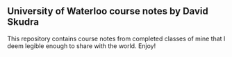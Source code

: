 <h2> University of Waterloo course notes by David Skudra</h2>

<p>This repository contains course notes from completed classes of mine that I deem legible enough to share with the world. Enjoy!</p>

